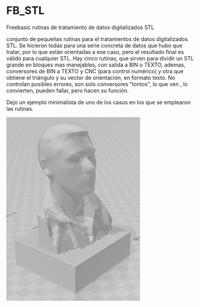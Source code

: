 # FB_STL
Freebasic rutinas de tratamiento de datos digitalizados STL 


conjunto de pequeñas rutinas para el tratamientos de datos digitalizados STL. Se hicieron todas para una serie concreta de datos que hubo que tratar, por lo que están orientadas a ese caso, pero el resultado final es válido para cualquier STL.
Hay cinco rutinas, que sirven para dividir un STL grande en bloques mas manejables, con salida a BIN o TEXTO, ademas, conversores de BIN a TEXTO y CNC (para control numérico) y otra que obtiene el triángulo y su vector de orientación, en formato texto.
No controlan posibles errores, son solo conversores "tontos", lo que ven , lo convierten, pueden fallar, pero hacen su función.

Dejo un ejemplo minimalista de uno de los casos en los que se emplearon las rutinas.

![Imagen miniyo.png](https://github.com/jepalza/FB_STL/blob/main/miniyo.png)
